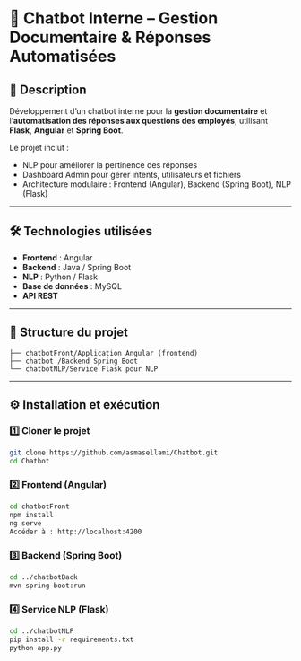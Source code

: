 # 💬 Chatbot Interne – Gestion Documentaire & Réponses Automatisées

## 🧠 Description
Développement d’un chatbot interne pour la **gestion documentaire** et l’**automatisation des réponses aux questions des employés**, utilisant **Flask**, **Angular** et **Spring Boot**.

Le projet inclut :  
- NLP pour améliorer la pertinence des réponses  
- Dashboard Admin pour gérer intents, utilisateurs et fichiers  
- Architecture modulaire : Frontend (Angular), Backend (Spring Boot), NLP (Flask)

---

## 🛠️ Technologies utilisées
- **Frontend** : Angular  
- **Backend** : Java / Spring Boot  
- **NLP** : Python / Flask  
- **Base de données** : MySQL 
- **API REST**  

---

## 📂 Structure du projet
```Chatbot/
├── chatbotFront/Application Angular (frontend)
├── chatbot /Backend Spring Boot
└── chatbotNLP/Service Flask pour NLP

```
---

## ⚙️ Installation et exécution

### 1️⃣ Cloner le projet
```bash
git clone https://github.com/asmasellami/Chatbot.git
cd Chatbot
```

### 2️⃣ Frontend (Angular)
```bash
cd chatbotFront
npm install
ng serve
Accéder à : http://localhost:4200
```

### 3️⃣ Backend (Spring Boot)
```bash
cd ../chatbotBack
mvn spring-boot:run
```

### 4️⃣ Service NLP (Flask)
```bash
cd ../chatbotNLP
pip install -r requirements.txt
python app.py
```
